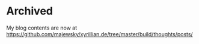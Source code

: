 # Archived

My blog contents are now at https://github.com/majewsky/xyrillian.de/tree/master/build/thoughts/posts/
